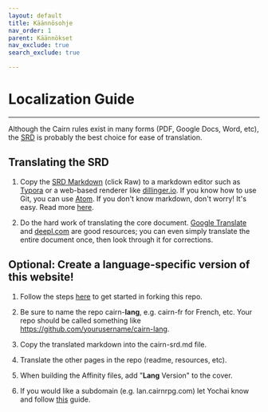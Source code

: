 ```yaml
---
layout: default
title: Käännösohje
nav_order: 1
parent: Käännökset
nav_exclude: true
search_exclude: true

---
```


# Localization Guide
---
Although the Cairn rules exist in many forms (PDF, Google Docs, Word, etc), the [SRD](/cairn-srd) is probably the best choice for ease of translation.

## Translating the SRD
1. Copy the [SRD Markdown](https://github.com/yochaigal/cairn/blob/main/cairn-srd.md) (click Raw) to a markdown editor such as [Typora](https://typora.com) or a web-based renderer like [dillinger.io](https://dillinger.io). If you know how to use Git, you can use [Atom](atom.io). If you don't know markdown, don't worry! It's easy. Read more [here](https://guides.github.com/features/mastering-markdown/).

2. Do the hard work of translating the core document. [Google Translate](https://translate.google.com) and [deepl.com](https://deepl.com) are good resources; you can even simply translate the entire document once, then look through it for corrections.

## Optional: Create a language-specific version of this website!
1. Follow the steps [here](/hacks/fork-this) to get started in forking this repo.

2. Be sure to name the repo cairn-**lang**, e.g. cairn-fr for French, etc. Your repo should be called something like https://github.com/yourusername/cairn-lang.

3. Copy the translated markdown into the cairn-srd.md file.

4. Translate the other pages in the repo (readme, resources, etc).

5. When building the Affinity files, add "**Lang** Version" to the cover.

6. If you would like a subdomain (e.g. lan.cairnrpg.com) let Yochai know and follow [this](https://docs.github.com/en/pages/configuring-a-custom-domain-for-your-github-pages-site/managing-a-custom-domain-for-your-github-pages-site) guide.
